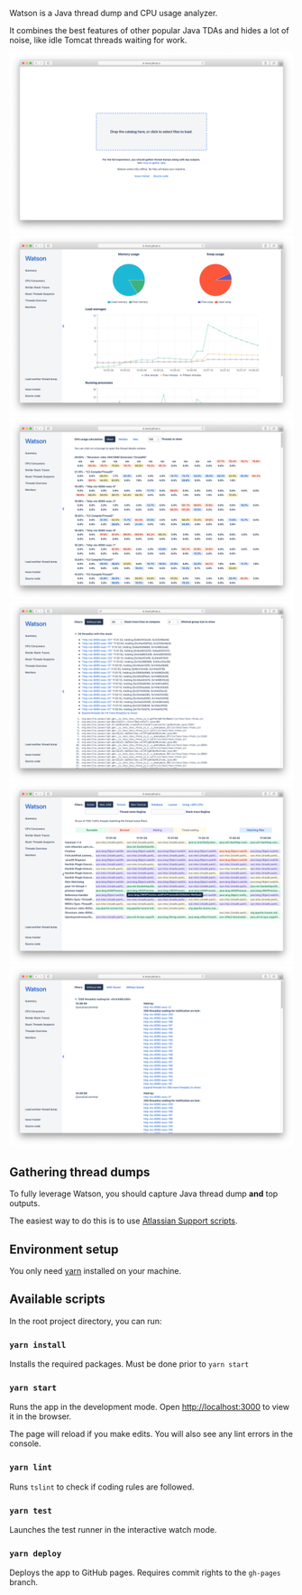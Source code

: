 Watson is a Java thread dump and CPU usage analyzer.

It combines the best features of other popular Java TDAs and hides a lot of noise, like idle Tomcat threads waiting for work.

![Home page](screenshots/home-page.png)
![Summary page](screenshots/summary.png)
![CPU consumers page](screenshots/cpu-consumers.png)
![Similar stack traces page](screenshots/similar-stack-traces.png)
![Threads overview page](screenshots/threads-overview.png)
![Monitors page](screenshots/monitors.png)

## Gathering thread dumps
To fully leverage Watson, you should capture Java thread dump **and** top outputs.

The easiest way to do this is to use [Atlassian Support scripts](https://bitbucket.org/atlassianlabs/atlassian-support/src/master/).

## Environment setup

You only need [yarn](https://classic.yarnpkg.com/en/docs/install/) installed on your machine.

## Available scripts

In the root project directory, you can run:

### `yarn install`

Installs the required packages. Must be done prior to `yarn start`

### `yarn start`

Runs the app in the development mode.
Open [http://localhost:3000](http://localhost:3000) to view it in the browser.

The page will reload if you make edits.
You will also see any lint errors in the console.

### `yarn lint`

Runs `tslint` to check if coding rules are followed.

### `yarn test`

Launches the test runner in the interactive watch mode.

### `yarn deploy`

Deploys the app to GitHub pages. Requires commit rights to the `gh-pages` branch.
